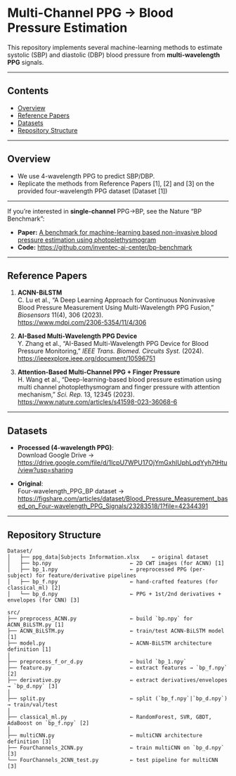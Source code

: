 # Multi-Channel PPG → Blood Pressure Estimation

This repository implements several machine-learning methods to estimate systolic (SBP) and diastolic (DBP) blood pressure from **multi-wavelength PPG** signals.

---

## Contents

- [Overview](#overview)  
- [Reference Papers](#reference-papers)  
- [Datasets](#datasets)  
- [Repository Structure](#repository-structure)  

---

## Overview

- We use 4-wavelength PPG to predict SBP/DBP.  
- Replicate the methods from Reference Papers [1], [2] and [3] on the provided four-wavelength PPG dataset (Dataset [1])

---

If you’re interested in **single-channel** PPG→BP, see the Nature “BP Benchmark”:
- **Paper:** [A benchmark for machine-learning based non-invasive blood pressure estimation using photoplethysmogram](https://www.nature.com/articles/s41597-023-02020-6)  
- **Code:** https://github.com/inventec-ai-center/bp-benchmark

---

## Reference Papers

1. **ACNN-BiLSTM**  
   C. Lu et al., “A Deep Learning Approach for Continuous Noninvasive Blood Pressure Measurement Using Multi-Wavelength PPG Fusion,” _Biosensors_ 11(4), 306 (2023).  
   https://www.mdpi.com/2306-5354/11/4/306  

2. **AI-Based Multi-Wavelength PPG Device**  
   Y. Zhang et al., “AI-Based Multi-Wavelength PPG Device for Blood Pressure Monitoring,” _IEEE Trans. Biomed. Circuits Syst._ (2024).  
   https://ieeexplore.ieee.org/document/10596751  

3. **Attention-Based Multi-Channel PPG + Finger Pressure**  
   H. Wang et al., “Deep-learning-based blood pressure estimation using multi channel photoplethysmogram and finger pressure with attention mechanism,” _Sci. Rep._ 13, 12345 (2023).  
   https://www.nature.com/articles/s41598-023-36068-6  

---

## Datasets

- **Processed (4-wavelength PPG)**:  
  Download Google Drive →  
  https://drive.google.com/file/d/1lcpU7WPU17OjYmGxhIUphLqdYyh7tHtu/view?usp=sharing

- **Original**:  
  Four-wavelength_PPG_BP dataset →  
  https://figshare.com/articles/dataset/Blood_Pressure_Measurement_based_on_Four-wavelength_PPG_Signals/23283518/1?file=42344391

---

## Repository Structure

```text
Dataset/
│   ├── ppg_data│Subjects Information.xlsx    ← original dataset
│   ├── bp.npy                         ← 2D CWT images (for ACNN) [1]
│   ├── bp_1.npy                       ← preprocessed PPG (per-subject) for feature/derivative pipelines
│   ├── bp_f.npy                       ← hand-crafted features (for classical_ml) [2]
│   └── bp_d.npy                       ← PPG + 1st/2nd derivatives + envelopes (for CNN) [3]

src/
├── preprocess_ACNN.py                 ← build `bp.npy` for ACNN_BiLSTM.py [1]
├── ACNN_BiLSTM.py                     ← train/test ACNN-BiLSTM model [1]
├── model.py                           ← ACNN-BiLSTM architecture definition [1]
│
├── preprocess_f_or_d.py               ← build `bp_1.npy`
├── feature.py                         ← extract features → `bp_f.npy` [2]
├── derivative.py                      ← extract derivatives/envelopes → `bp_d.npy` [3]
│
├── split.py                           ← split (`bp_f.npy`|`bp_d.npy`) → train/val/test
│
├── classical_ml.py                    ← RandomForest, SVR, GBDT, AdaBoost on `bp_f.npy` [2]
│
├── multiCNN.py                        ← multiCNN architecture definition [3]
├── FourChannels_2CNN.py               ← train multiCNN on `bp_d.npy` [3]
└── FourChannels_2CNN_test.py          ← test pipeline for multiCNN [3]
